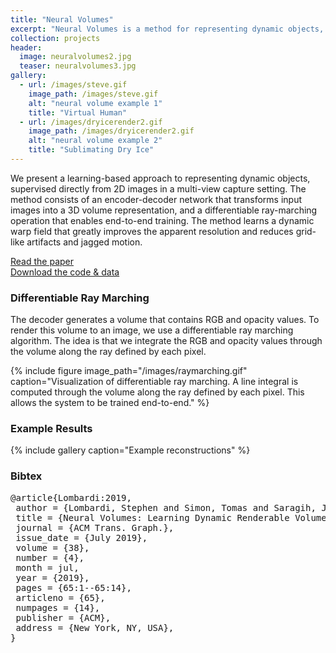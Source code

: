 ```yaml
---
title: "Neural Volumes"
excerpt: "Neural Volumes is a method for representing dynamic objects, supervised directly from 2D images from a multi-view capture stage."
collection: projects
header: 
  image: neuralvolumes2.jpg
  teaser: neuralvolumes3.jpg
gallery:
  - url: /images/steve.gif
    image_path: /images/steve.gif
    alt: "neural volume example 1"
    title: "Virtual Human"
  - url: /images/dryicerender2.gif
    image_path: /images/dryicerender2.gif
    alt: "neural volume example 2"
    title: "Sublimating Dry Ice"
---
```


We present a learning-based approach to representing dynamic objects, supervised directly from 2D images in a multi-view capture setting. The method consists of an encoder-decoder network that transforms input images into a 3D volume representation, and a differentiable ray-marching operation that enables end-to-end training. The method learns a dynamic warp field that greatly improves the apparent resolution and reduces grid-like artifacts and jagged motion.

[Read the paper](https://research.fb.com/publications/neural-volumes-learning-dynamic-renderable-volumes-from-images/)  
[Download the code & data](https://github.com/facebookresearch/neuralvolumes)  

### Differentiable Ray Marching

The decoder generates a volume that contains RGB and opacity values. To render this volume to an image, we use a differentiable ray marching algorithm. The idea is that we integrate the RGB and opacity values through the volume along the ray defined by each pixel.

{% include figure image_path="/images/raymarching.gif" caption="Visualization of differentiable ray marching. A line integral is computed through the volume along the ray defined by each pixel. This allows the system to be trained end-to-end." %}

### Example Results

{% include gallery caption="Example reconstructions" %}

### Bibtex
<pre>
@article{Lombardi:2019,
 author = {Lombardi, Stephen and Simon, Tomas and Saragih, Jason and Schwartz, Gabriel and Lehrmann, Andreas and Sheikh, Yaser},
 title = {Neural Volumes: Learning Dynamic Renderable Volumes from Images},
 journal = {ACM Trans. Graph.},
 issue_date = {July 2019},
 volume = {38},
 number = {4},
 month = jul,
 year = {2019},
 pages = {65:1--65:14},
 articleno = {65},
 numpages = {14},
 publisher = {ACM},
 address = {New York, NY, USA},
} 
</pre>
